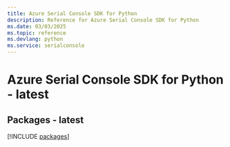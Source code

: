 ```yaml
---
title: Azure Serial Console SDK for Python
description: Reference for Azure Serial Console SDK for Python
ms.date: 03/03/2025
ms.topic: reference
ms.devlang: python
ms.service: serialconsole
---
```

# Azure Serial Console SDK for Python - latest
## Packages - latest
[!INCLUDE [packages](serial-console-index.md)]